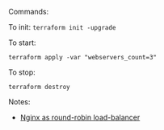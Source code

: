 Commands:

To init:
```terraform init -upgrade```

To start:

```terraform apply -var "webservers_count=3"```

To stop:

```terraform destroy```


Notes:
- [Nginx as round-robin load-balancer](http://nginx.org/en/docs/http/load_balancing.html#:~:text=When%20the%20load%20balancing%20method,balancing%20to%20distribute%20the%20requests.)